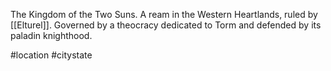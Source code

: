 The Kingdom of the Two Suns.  A ream in the Western Heartlands, ruled by [[Elturel]].
Governed by a theocracy dedicated to Torm and defended by its paladin knighthood.

#location #citystate